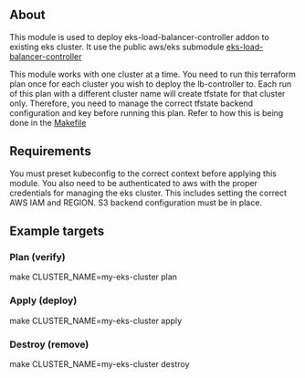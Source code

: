 ## About
This module is used to deploy eks-load-balancer-controller addon to existing eks cluster.
It use the public aws/eks submodule [eks-load-balancer-controller](https://registry.terraform.io/modules/lablabs/eks-load-balancer-controller/aws/latest?tab=inputs)

This module works with one cluster at a time. You need to run this terraform plan once for each cluster you wish to deploy the lb-controller to.
Each run of this plan with a different cluster name will create tfstate for that cluster only. Therefore, you need to manage the correct tfstate backend configuration and key before running this plan.
Refer to how this is being done in the [Makefile](./Makefile) 

## Requirements
You must preset kubeconfig to the correct context before applying this module.
You also need to be authenticated to aws with the proper credentials for managing the eks cluster.
This includes setting the correct AWS IAM and REGION.
S3 backend configuration must be in place.

## Example targets

### Plan (verify)
make CLUSTER_NAME=my-eks-cluster plan

### Apply (deploy)
make CLUSTER_NAME=my-eks-cluster apply

### Destroy (remove)
make CLUSTER_NAME=my-eks-cluster destroy

